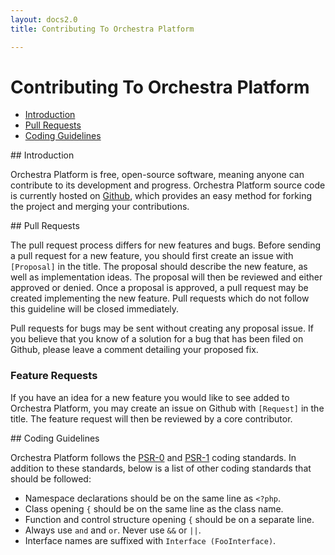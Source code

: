 ```yaml
---
layout: docs2.0
title: Contributing To Orchestra Platform

---
```


# Contributing To Orchestra Platform

* [Introduction](#introduction)
* [Pull Requests](#pr)
* [Coding Guidelines](#code-guideline)

<article id="introduction">
## Introduction

Orchestra Platform is free, open-source software, meaning anyone can contribute to its development and progress. Orchestra Platform source code is currently hosted on [Github](https://github.com), which provides an easy method for forking the project and merging your contributions.

</article>

<article id="pr">
## Pull Requests

The pull request process differs for new features and bugs. Before sending a pull request for a new feature, you should first create an issue with `[Proposal]` in the title. The proposal should describe the new feature, as well as implementation ideas. The proposal will then be reviewed and either approved or denied. Once a proposal is approved, a pull request may be created implementing the new feature. Pull requests which do not follow this guideline will be closed immediately.

Pull requests for bugs may be sent without creating any proposal issue. If you believe that you know of a solution for a bug that has been filed on Github, please leave a comment detailing your proposed fix.

### Feature Requests

If you have an idea for a new feature you would like to see added to Orchestra Platform, you may create an issue on Github with `[Request]` in the title. The feature request will then be reviewed by a core contributor.

</article>

<article id="code-guideline">
## Coding Guidelines

Orchestra Platform follows the [PSR-0](https://github.com/php-fig/fig-standards/blob/master/accepted/PSR-0.md) and [PSR-1](https://github.com/php-fig/fig-standards/blob/master/accepted/PSR-1-basic-coding-standard.md) coding standards. In addition to these standards, below is a list of other coding standards that should be followed:

* Namespace declarations should be on the same line as `<?php`.
* Class opening `{` should be on the same line as the class name.
* Function and control structure opening `{` should be on a separate line.
* Always use `and` and `or`. Never use `&&` or `||`.
* Interface names are suffixed with `Interface (FooInterface)`.

</article>
